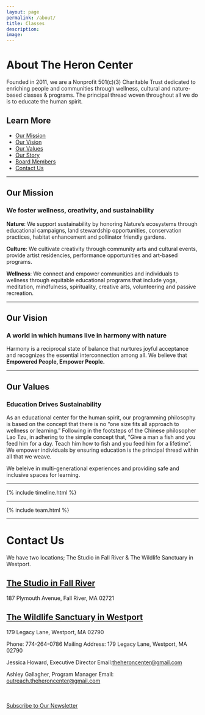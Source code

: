 ```yaml
---
layout: page
permalink: /about/
title: Classes
description: 
image: 
---
```

# About The Heron Center

Founded in 2011, we are a Nonprofit 501(c)(3) Charitable Trust dedicated to enriching people and communities through wellness, cultural and nature-based classes & programs. The principal thread woven throughout all we do is to educate the human spirit.

## Learn More
- [Our Mission](#mission)
- [Our Vision](#vision)
- [Our Values](#values)
- [Our Story](#story)
- [Board Members](#board)
- [Contact Us](#contact)

---
<a id="mission"></a>
<div class="container">
  <div class="row">
	<div class="col-lg-12 text-center">
	  <h2 class="section-heading text-uppercase">Our Mission</h2>
	  <h3 class="section-subheading text-muted">We foster wellness, creativity, and sustainability</h3>
	</div>
  </div>
</div>

**Nature**: We support sustainability by honoring Nature’s ecosystems through educational campaigns, land stewardship opportunities, conservation practices, habitat enhancement and pollinator friendly gardens.

**Culture**: We cultivate creativity through community arts and cultural events, provide artist residencies, performance opportunities and art-based programs.

**Wellness**: We connect and empower communities and individuals to wellness through equitable educational programs that include yoga, meditation, mindfulness, spirituality, creative arts, volunteering and passive recreation.

---
<a id="vision"></a>
<div class="container">
  <div class="row">
	<div class="col-lg-12 text-center">
	  <h2 class="section-heading text-uppercase">Our Vision</h2>
	  <h3 class="section-subheading text-muted">A world in which humans live in harmony with nature</h3>
	</div>
  </div>
 </div>

Harmony is a reciprocal state of balance that nurtures joyful acceptance and recognizes the essential interconnection among all. We believe that **Empowered People, Empower People.**

---
<a id="values"></a>
<div class="container">
  <div class="row">
	<div class="col-lg-12 text-center">
	  <h2 class="section-heading text-uppercase">Our Values</h2>
	  <h3 class="section-subheading text-muted">Education Drives Sustainability</h3>
	</div>
  </div>
 </div>

As an educational center for the human spirit, our programming philosophy is based on the concept that there is no “one size fits all approach to wellness or learning.” Following in the footsteps of the Chinese philosopher Lao Tzu, in adhering to the simple concept that, “Give a man a fish and you feed him for a day. Teach him how to fish and you feed him for a lifetime”. We empower individuals by ensuring education is the principal thread within all that we weave.

We beleive in multi-generational experiences and providing safe and inclusive spaces for learning.

---
<a id="story"></a>
{% include timeline.html %}

---
<a id="board"></a>
{% include team.html %}

---
<a id="contact"></a>
# Contact Us

We have two locations; The Studio in Fall River & The Wildlife Sanctuary in Westport. 

## [The Studio in Fall River](/spaces#fall-river/)
187 Plymouth Avenue, Fall River, MA 02721

## [The Wildlife Sanctuary in Westport](/spaces#westport/)
179 Legacy Lane, Westport, MA 02790

Phone: 774-264-0786
Mailing Address: 179 Legacy Lane, Westport, MA 02790
 
Jessica Howard, Executive Director 
Email:theheroncenter@gmail.com
 
Ashley Gallagher, Program Manager
Email: outreach.theheroncenter@gmail.com

<br />
<br />
<a class="btn btn-primary btn-xl text-uppercase js-scroll-trigger" href="https://theheronstudio.us21.list-manage.com/subscribe?u=a882ee25d41f8893f7adbdaec&id=273692ff6f">Subscribe to Our Newsletter</a>
<br />
<br />